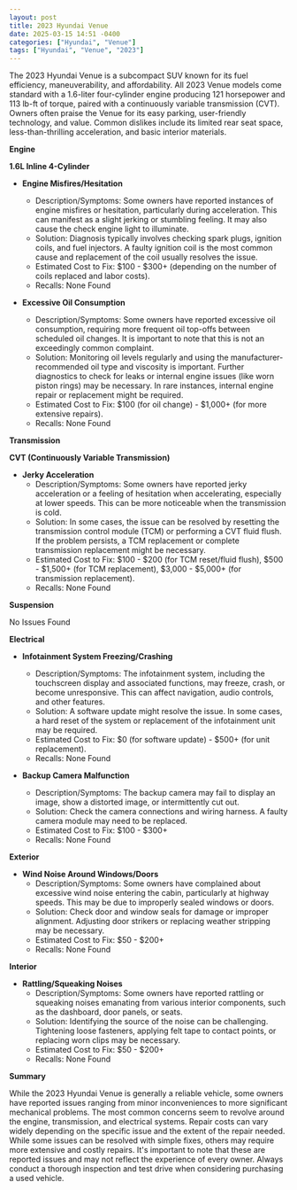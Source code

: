 ```yaml
---
layout: post
title: 2023 Hyundai Venue
date: 2025-03-15 14:51 -0400
categories: ["Hyundai", "Venue"]
tags: ["Hyundai", "Venue", "2023"]
---
```

The 2023 Hyundai Venue is a subcompact SUV known for its fuel efficiency, maneuverability, and affordability. All 2023 Venue models come standard with a 1.6-liter four-cylinder engine producing 121 horsepower and 113 lb-ft of torque, paired with a continuously variable transmission (CVT). Owners often praise the Venue for its easy parking, user-friendly technology, and value. Common dislikes include its limited rear seat space, less-than-thrilling acceleration, and basic interior materials.

**Engine**

**1.6L Inline 4-Cylinder**
* **Engine Misfires/Hesitation**
    * Description/Symptoms: Some owners have reported instances of engine misfires or hesitation, particularly during acceleration. This can manifest as a slight jerking or stumbling feeling. It may also cause the check engine light to illuminate.
    * Solution: Diagnosis typically involves checking spark plugs, ignition coils, and fuel injectors. A faulty ignition coil is the most common cause and replacement of the coil usually resolves the issue.
    * Estimated Cost to Fix: $100 - $300+ (depending on the number of coils replaced and labor costs).
    * Recalls: None Found

* **Excessive Oil Consumption**
    * Description/Symptoms: Some owners have reported excessive oil consumption, requiring more frequent oil top-offs between scheduled oil changes. It is important to note that this is not an exceedingly common complaint.
    * Solution: Monitoring oil levels regularly and using the manufacturer-recommended oil type and viscosity is important. Further diagnostics to check for leaks or internal engine issues (like worn piston rings) may be necessary. In rare instances, internal engine repair or replacement might be required.
    * Estimated Cost to Fix: $100 (for oil change) - $1,000+ (for more extensive repairs).
    * Recalls: None Found

**Transmission**

**CVT (Continuously Variable Transmission)**

* **Jerky Acceleration**
    * Description/Symptoms: Some owners have reported jerky acceleration or a feeling of hesitation when accelerating, especially at lower speeds. This can be more noticeable when the transmission is cold.
    * Solution: In some cases, the issue can be resolved by resetting the transmission control module (TCM) or performing a CVT fluid flush. If the problem persists, a TCM replacement or complete transmission replacement might be necessary.
    * Estimated Cost to Fix: $100 - $200 (for TCM reset/fluid flush), $500 - $1,500+ (for TCM replacement), $3,000 - $5,000+ (for transmission replacement).
    * Recalls: None Found

**Suspension**

No Issues Found

**Electrical**

* **Infotainment System Freezing/Crashing**
    * Description/Symptoms: The infotainment system, including the touchscreen display and associated functions, may freeze, crash, or become unresponsive. This can affect navigation, audio controls, and other features.
    * Solution: A software update might resolve the issue. In some cases, a hard reset of the system or replacement of the infotainment unit may be required.
    * Estimated Cost to Fix: $0 (for software update) - $500+ (for unit replacement).
    * Recalls: None Found

* **Backup Camera Malfunction**
    * Description/Symptoms: The backup camera may fail to display an image, show a distorted image, or intermittently cut out.
    * Solution: Check the camera connections and wiring harness. A faulty camera module may need to be replaced.
    * Estimated Cost to Fix: $100 - $300+
    * Recalls: None Found

**Exterior**

* **Wind Noise Around Windows/Doors**
    * Description/Symptoms: Some owners have complained about excessive wind noise entering the cabin, particularly at highway speeds. This may be due to improperly sealed windows or doors.
    * Solution: Check door and window seals for damage or improper alignment. Adjusting door strikers or replacing weather stripping may be necessary.
    * Estimated Cost to Fix: $50 - $200+
    * Recalls: None Found

**Interior**

* **Rattling/Squeaking Noises**
    * Description/Symptoms: Some owners have reported rattling or squeaking noises emanating from various interior components, such as the dashboard, door panels, or seats.
    * Solution: Identifying the source of the noise can be challenging. Tightening loose fasteners, applying felt tape to contact points, or replacing worn clips may be necessary.
    * Estimated Cost to Fix: $50 - $200+
    * Recalls: None Found

**Summary**

While the 2023 Hyundai Venue is generally a reliable vehicle, some owners have reported issues ranging from minor inconveniences to more significant mechanical problems. The most common concerns seem to revolve around the engine, transmission, and electrical systems. Repair costs can vary widely depending on the specific issue and the extent of the repair needed. While some issues can be resolved with simple fixes, others may require more extensive and costly repairs. It's important to note that these are reported issues and may not reflect the experience of every owner. Always conduct a thorough inspection and test drive when considering purchasing a used vehicle.

